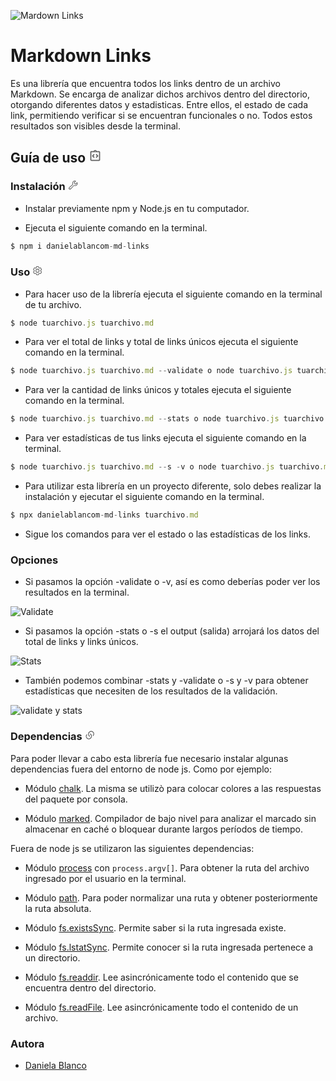 
![Mardown Links](https://upload.wikimedia.org/wikipedia/commons/4/48/Markdown-mark.svg)

# Markdown Links

Es una librería que encuentra todos los links dentro de un archivo Markdown. Se encarga de analizar dichos archivos dentro del directorio, otorgando diferentes datos y estadisticas. Entre ellos, el estado de cada link, permitiendo verificar si se encuentran funcionales o no. Todos estos resultados son visibles desde la terminal.


## Guía de uso <svg xmlns="http://www.w3.org/2000/svg" xmlns:xlink="http://www.w3.org/1999/xlink" aria-hidden="true" focusable="false" width="1em" height="1em" style="-ms-transform: rotate(360deg); -webkit-transform: rotate(360deg); transform: rotate(360deg);" preserveAspectRatio="xMidYMid meet" viewBox="0 0 24 24"><path d="M11 14.17L8.83 12L11 9.83L9.59 8.41L6 12l3.59 3.59zm3.41 1.42L18 12l-3.59-3.59L13 9.83L15.17 12L13 14.17z" fill="#626262"/><path d="M19 3h-4.18C14.4 1.84 13.3 1 12 1s-2.4.84-2.82 2H5c-.14 0-.27.01-.4.04a2.008 2.008 0 0 0-1.44 1.19c-.1.23-.16.49-.16.77v14c0 .27.06.54.16.78s.25.45.43.64c.27.27.62.47 1.01.55c.13.02.26.03.4.03h14c1.1 0 2-.9 2-2V5c0-1.1-.9-2-2-2zm-7-.25c.41 0 .75.34.75.75s-.34.75-.75.75s-.75-.34-.75-.75s.34-.75.75-.75zM19 15v4H5V5h14v10z" fill="#626262"/></svg>

### Instalación <svg xmlns="http://www.w3.org/2000/svg" xmlns:xlink="http://www.w3.org/1999/xlink" aria-hidden="true" focusable="false" width="1em" height="1em" style="-ms-transform: rotate(360deg); -webkit-transform: rotate(360deg); transform: rotate(360deg);" preserveAspectRatio="xMidYMid meet" viewBox="0 0 512 512"><path d="M393.87 190a32.1 32.1 0 0 1-45.25 0l-26.57-26.57a32.09 32.09 0 0 1 0-45.26L382.19 58a1 1 0 0 0-.3-1.64c-38.82-16.64-89.15-8.16-121.11 23.57c-30.58 30.35-32.32 76-21.12 115.84a31.93 31.93 0 0 1-9.06 32.08L64 380a48.17 48.17 0 1 0 68 68l153.86-167a31.93 31.93 0 0 1 31.6-9.13c39.54 10.59 84.54 8.6 114.72-21.19c32.49-32 39.5-88.56 23.75-120.93a1 1 0 0 0-1.6-.26z" fill="none" stroke="#626262" stroke-linecap="round" stroke-miterlimit="10" stroke-width="32"/><circle cx="96" cy="416" r="16" fill="#626262"/></svg>
* Instalar previamente npm y Node.js en tu computador.

* Ejecuta el siguiente comando en la terminal.
```js
$ npm i danielablancom-md-links 
```

### Uso <svg xmlns="http://www.w3.org/2000/svg" xmlns:xlink="http://www.w3.org/1999/xlink" aria-hidden="true" focusable="false" width="1em" height="1em" style="-ms-transform: rotate(360deg); -webkit-transform: rotate(360deg); transform: rotate(360deg);" preserveAspectRatio="xMidYMid meet" viewBox="0 0 32 32"><path d="M27 16.76V16v-.77l1.92-1.68A2 2 0 0 0 29.3 11l-2.36-4a2 2 0 0 0-1.73-1a2 2 0 0 0-.64.1l-2.43.82a11.35 11.35 0 0 0-1.31-.75l-.51-2.52a2 2 0 0 0-2-1.61h-4.68a2 2 0 0 0-2 1.61l-.51 2.52a11.48 11.48 0 0 0-1.32.75l-2.38-.86A2 2 0 0 0 6.79 6a2 2 0 0 0-1.73 1L2.7 11a2 2 0 0 0 .41 2.51L5 15.24v1.53l-1.89 1.68A2 2 0 0 0 2.7 21l2.36 4a2 2 0 0 0 1.73 1a2 2 0 0 0 .64-.1l2.43-.82a11.35 11.35 0 0 0 1.31.75l.51 2.52a2 2 0 0 0 2 1.61h4.72a2 2 0 0 0 2-1.61l.51-2.52a11.48 11.48 0 0 0 1.32-.75l2.42.82a2 2 0 0 0 .64.1a2 2 0 0 0 1.73-1l2.28-4a2 2 0 0 0-.41-2.51zM25.21 24l-3.43-1.16a8.86 8.86 0 0 1-2.71 1.57L18.36 28h-4.72l-.71-3.55a9.36 9.36 0 0 1-2.7-1.57L6.79 24l-2.36-4l2.72-2.4a8.9 8.9 0 0 1 0-3.13L4.43 12l2.36-4l3.43 1.16a8.86 8.86 0 0 1 2.71-1.57L13.64 4h4.72l.71 3.55a9.36 9.36 0 0 1 2.7 1.57L25.21 8l2.36 4l-2.72 2.4a8.9 8.9 0 0 1 0 3.13L27.57 20z" fill="#626262"/><path d="M16 22a6 6 0 1 1 6-6a5.94 5.94 0 0 1-6 6zm0-10a3.91 3.91 0 0 0-4 4a3.91 3.91 0 0 0 4 4a3.91 3.91 0 0 0 4-4a3.91 3.91 0 0 0-4-4z" fill="#626262"/></svg>

* Para hacer uso de la librería ejecuta el siguiente comando en la terminal de tu archivo.
```js
$ node tuarchivo.js tuarchivo.md
```
* Para ver el total de links y total de links únicos ejecuta el siguiente comando en la terminal.
```js
$ node tuarchivo.js tuarchivo.md --validate o node tuarchivo.js tuarchivo.md --v
```
* Para ver la cantidad de links únicos y totales ejecuta el siguiente comando en la terminal.
```js
$ node tuarchivo.js tuarchivo.md --stats o node tuarchivo.js tuarchivo.md --s
```
* Para ver estadísticas de tus links ejecuta el siguiente comando en la terminal.
```js
$ node tuarchivo.js tuarchivo.md --s -v o node tuarchivo.js tuarchivo.md ---stats --validate
```
* Para utilizar esta librería en un proyecto diferente, solo debes realizar la instalación y ejecutar el siguiente comando en la terminal.
```js
$ npx danielablancom-md-links tuarchivo.md 
``` 
* Sigue los comandos para ver el estado o las estadísticas de los links.

### Opciones 
* Si pasamos la opción -validate o -v, así es como deberías poder ver los resultados en la terminal. 

![Validate](https://i.ibb.co/XWqk65s/validate.jpg)


* Si pasamos la opción -stats o -s el output (salida) arrojará los datos del total de links y links únicos. 

![Stats](https://i.ibb.co/FBLQXry/stats.jpg)

* También podemos combinar -stats y -validate o -s y -v para obtener estadísticas que necesiten de los resultados de la validación.

![validate y stats](https://i.ibb.co/FJ7FCsp/validate-stats.jpgpg)

### Dependencias <svg xmlns="http://www.w3.org/2000/svg" xmlns:xlink="http://www.w3.org/1999/xlink" aria-hidden="true" focusable="false" width="1em" height="1em" style="-ms-transform: rotate(360deg); -webkit-transform: rotate(360deg); transform: rotate(360deg);" preserveAspectRatio="xMidYMid meet" viewBox="0 0 24 24"><path d="M13.06 8.11l1.415 1.415a7 7 0 0 1 0 9.9l-.354.353a7 7 0 0 1-9.9-9.9l1.415 1.415a5 5 0 1 0 7.071 7.071l.354-.354a5 5 0 0 0 0-7.07l-1.415-1.415l1.415-1.414zm6.718 6.011l-1.414-1.414a5 5 0 1 0-7.071-7.071l-.354.354a5 5 0 0 0 0 7.07l1.415 1.415l-1.415 1.414l-1.414-1.414a7 7 0 0 1 0-9.9l.354-.353a7 7 0 0 1 9.9 9.9z" fill="#626262"/></svg>

Para poder llevar a cabo esta librería fue necesario instalar algunas dependencias fuera del entorno de node js. Como por ejemplo: 


- Módulo [chalk](https://github.com/chalk/chalk). La misma se utilizò para colocar colores a las respuestas del paquete por consola.

 - Módulo [marked](https://www.npmjs.com/package/marked). Compilador de bajo nivel para analizar el marcado sin almacenar en caché o bloquear durante largos períodos de tiempo.


 Fuera de node js se utilizaron las siguientes dependencias:

- Módulo [process](https://nodejs.org/docs/latest/api/process.html#process_process_argv) con `process.argv[]`. Para obtener la ruta del archivo ingresado por el usuario en la terminal.

- Módulo [path](https://nodejs.org/api/path.html#path_path_isabsolute_path). Para poder normalizar una ruta y obtener posteriormente la ruta absoluta.

- Módulo [fs.existsSync](https://nodejs.org/api/fs.html#fs_fs_existssync_path). Permite saber si la ruta ingresada existe.

- Módulo [fs.lstatSync](https://nodejs.org/api/fs.html#fs_fs_existssync_path). Permite conocer si la ruta ingresada pertenece a un directorio. 

- Módulo [fs.readdir](https://nodejs.org/api/fs.html#fs_fs_readdir_path_options_callback). Lee asincrónicamente todo el contenido que se encuentra dentro del directorio.

- Módulo [fs.readFile](https://node.readthedocs.io/en/latest/api/fs/). Lee asincrónicamente todo el contenido de un archivo.


### Autora

* [Daniela Blanco](https://github.com/danielablancom)
